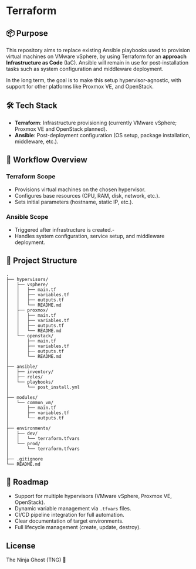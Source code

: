 # Terraform

## 📦 Purpose

This repository aims to replace existing Ansible playbooks used to provision virtual machines on VMware vSphere, by using Terraform for an **approach Infrastructure as Code** (IaC). Ansible will remain in use for post-installation tasks such as system configuration and middleware deployment.

In the long term, the goal is to make this setup hypervisor-agnostic, with support for other platforms like Proxmox VE, and OpenStack.

## 🛠️ Tech Stack

- **Terraform**: Infrastructure provisioning (currently VMware vSphere; Proxmox VE and OpenStack planned).
- **Ansible**: Post-deployment configuration (OS setup, package installation, middleware, etc.).

## 🔁 Workflow Overview

### Terraform Scope

- Provisions virtual machines on the chosen hypervisor.
- Configures base resources (CPU, RAM, disk, network, etc.).
- Sets initial parameters (hostname, static IP, etc.).

### Ansible Scope

- Triggered after infrastructure is created.-
- Handles system configuration, service setup, and middleware deployment.

## 📁 Project Structure

```shell
.
├── hypervisors/
│   ├── vsphere/
│   │   ├── main.tf
│   │   ├── variables.tf
│   │   ├── outputs.tf
│   │   └── README.md
│   ├── proxmox/
│   │   ├── main.tf
│   │   ├── variables.tf
│   │   ├── outputs.tf
│   │   └── README.md
│   └── openstack/
│       ├── main.tf
│       ├── variables.tf
│       ├── outputs.tf
│       └── README.md
│
├── ansible/
│   ├── inventory/
│   ├── roles/
│   └── playbooks/
│       └── post_install.yml
│
├── modules/
│   └── common_vm/
│       ├── main.tf
│       ├── variables.tf
│       └── outputs.tf
│
├── environments/
│   ├── dev/
│   │   └── terraform.tfvars
│   └── prod/
│       └── terraform.tfvars
│
├── .gitignore
└── README.md
```

## 🚧 Roadmap

- Support for multiple hypervisors (VMware vSphere, Proxmox VE, OpenStack).
- Dynamic variable management via `.tfvars` files.
- CI/CD pipeline integration for full automation.
- Clear documentation of target environments.
- Full lifecycle management (create, update, destroy).

## License

The Ninja Ghost (TNG) 🥷
